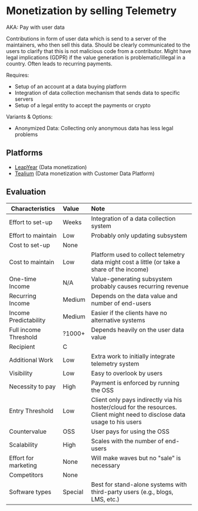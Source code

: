 # Monetization by selling Telemetry
AKA: Pay with user data

Contributions in form of user data which is send to a server of the maintainers, who then sell this data. Should be clearly communicated to the users to clarify that this is not malicious code from a contributor. Might have legal implications (GDPR) if the value generation is problematic/illegal in a country. Often leads to recurring payments.

Requires:
* Setup of an account at a data buying platform
* Integration of data collection mechanism that sends data to specific servers
* Setup of a legal entity to accept the payments or crypto

Variants & Options:
* Anonymized Data: Collecting only anonymous data has less legal problems

## Platforms
* [LeapYear](https://leapyear.io/data-monetization/) (Data monetization)
* [Tealium](https://tealium.com/lp/monetize-customer-data/) (Data monetization with Customer Data Platform)

## Evaluation

| Characteristics                   | Value  | Note |
| --------------------------------- |:------ |:---- |
| Effort to set-up                  | Weeks  | Integration of a data collection system
| Effort to maintain                | Low    | Probably only updating subsystem
| Cost to set-up                    | None   | 
| Cost to maintain                  | Low    | Platform used to collect telemetry data might cost a little (or take a share of the income)
| One-time Income                   | N/A    | Value-generating subsystem probably causes recurring revenue
| Recurring Income                  | Medium | Depends on the data value and number of end-users
| Income Predictability             | Medium | Easier if the clients have no alternative systems
| Full income Threshold             | ?1000+ | Depends heavily on the user data value
| Recipient                         | C      | 
| Additional Work                   | Low    | Extra work to initially integrate telemetry system
| Visibility                        | Low    | Easy to overlook by users
| Necessity to pay                  | High   | Payment is enforced by running the OSS
| Entry Threshold                   | Low    | Client only pays indirectly via his hoster/cloud for the resources. Client might need to disclose data usage to his users
| Countervalue                      | OSS    | User pays for using the OSS
| Scalability                       | High   | Scales with the number of end-users
| Effort for marketing              | None   | Will make waves but no "sale" is necessary
| Competitors                       | None   | 
| Software types                    | Special| Best for stand-alone systems with third-party users (e.g., blogs, LMS, etc.)

